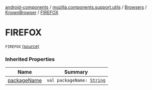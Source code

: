 [android-components](../../../index.md) / [mozilla.components.support.utils](../../index.md) / [Browsers](../index.md) / [KnownBrowser](index.md) / [FIREFOX](./-f-i-r-e-f-o-x.md)

# FIREFOX

`FIREFOX` [(source)](https://github.com/mozilla-mobile/android-components/blob/master/components/support/utils/src/main/java/mozilla/components/support/utils/Browsers.kt#L39)

### Inherited Properties

| Name | Summary |
|---|---|
| [packageName](package-name.md) | `val packageName: `[`String`](https://kotlinlang.org/api/latest/jvm/stdlib/kotlin/-string/index.html) |
